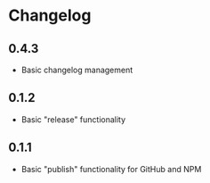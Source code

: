 # Changelog

## 0.4.3

* Basic changelog management

## 0.1.2

* Basic "release" functionality

## 0.1.1

* Basic "publish" functionality for GitHub and NPM
